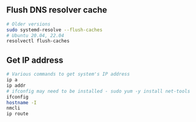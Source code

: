 ## Flush DNS resolver cache

```Bash
# Older versions
sudo systemd-resolve --flush-caches
# Ubuntu 20.04, 22.04
resolvectl flush-caches
```

## Get IP address

```Bash
# Various commands to get system's IP address
ip a
ip addr
# ifconfig may need to be installed - sudo yum -y install net-tools
ifconfig
hostname -I
nmcli
ip route
```

